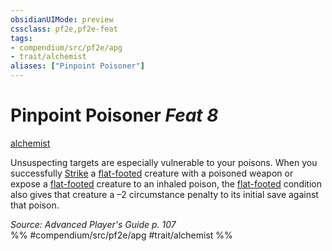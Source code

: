 ```yaml
---
obsidianUIMode: preview
cssclass: pf2e,pf2e-feat
tags:
- compendium/src/pf2e/apg
- trait/alchemist
aliases: ["Pinpoint Poisoner"]
---
```

# Pinpoint Poisoner  *Feat 8*  
[alchemist](/rules/traits/alchemist.md)  


Unsuspecting targets are especially vulnerable to your poisons. When you successfully [Strike](/rules/actions/strike.md) a [flat-footed](/rules/conditions.md#Flat-footed) creature with a poisoned weapon or expose a [flat-footed](/rules/conditions.md#Flat-footed) creature to an inhaled poison, the [flat-footed](/rules/conditions.md#Flat-footed) condition also gives that creature a –2 circumstance penalty to its initial save against that poison.

*Source: Advanced Player's Guide p. 107*  
%% #compendium/src/pf2e/apg #trait/alchemist %%